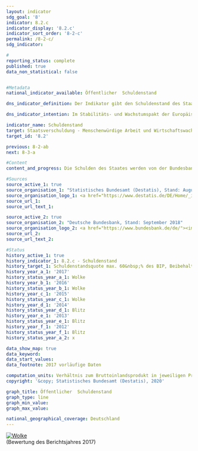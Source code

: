 ```yaml
---                   
layout: indicator                   
sdg_goal: '8'                   
indicator: 8.2.c                   
indicator_display: '8.2.c'                   
indicator_sort_order: '8-2-c'                   
permalink: /8-2-c/                   
sdg_indicator:                    

#                   
reporting_status: complete                   
published: true                   
data_non_statistical: false                   


#Metadata                   
national_indicator_available: Öffentlicher  Schuldenstand                   

dns_indicator_definition: Der Indikator gibt den Schuldenstand des Staates in der Abgrenzung des Maastricht-Vertrags in Relation zum Bruttoinlandsprodukt (BIP) in jeweiligen Preisen an. Damit dient der Indikator als Maßzahl der Staatsverschuldung.<sub> Text aus dem Indikatorenbericht 2018</sub>                   

dns_indicator_intention: Im Stabilitäts- und Wachstumspakt der Europäischen Union ist der Referenzwert für die maximale Schuldenstandsquote auf 60&nbsp;% festgelegt. Dies ist auch die für diesen Bericht relevante nationale Zielwertobergrenze des Indikators.<sub> Text aus dem Indikatorenbericht 2018</sub>                   

indicator_name: Schuldenstand                   
target: Staatsverschuldung - Menschenwürdige Arbeit und Wirtschaftswachstum                   
target_id: '8.2'                   

previous: 8-2-ab                   
next: 8-3-a                   

#Content                    
content_and_progress: Die Schulden des Staates werden von der Bundesbank gemäß Vorgaben des Maastricht-Vertrags zweimal jährlich basierend auf Berechnungen des Statistischen Bundesamtes ermittelt. Das BIP in jeweiligen Preisen wird im Rahmen der Volkswirtschaftlichen Gesamtrechnungen im Statistischen Bundesamt berechnet und als vorläufiger Wert im Januar des Folgejahres veröffentlicht. <br><br>Die Schuldenstandsquote wird sowohl von der Situation der öffentlichen Haushalte als auch von der wirtschaftlichen Entwicklung beeinflusst. Der Indikator setzt dabei die Bestandsgröße Schuldenstand ins Verhältnis zur Stromgröße Bruttoinlandsprodukt. Bei gleichbleibenden Schulden sinkt gemäß der Formel die Schuldenstandsquote daher umso schneller, je stärker das BIP wächst. Die Schuldenstandsquote fällt bei einer positiven wirtschaftlichen Entwicklung sogar ohne Reduzierung der gesamten öffentlichen Schulden. <br><br>Weiterhin wird im Indikator die implizite Staatsverschuldung, also die zukünftig zugesicherten, jedoch noch nicht geleisteten Zahlungsverpflichtungen des Staates nicht einbezogen. <br><br>Die Schuldenstandsquote in Deutschland liegt seit 2003 über dem europaweit einheitlich vorgeschriebenen Wert. Nachdem sie Mitte der vergangenen Dekade aufgrund der Konsolidierung der öffentlichen Haushalte auf 63,7&nbsp;% im Jahr 2007 zurückgegangen war, stieg sie bis zum Jahr 2010 auf einen Höchststand von 81,0&nbsp;% an. Der Anstieg ist im Zusammenhang mit der Finanzmarktund Wirtschaftskrise zu sehen. Insgesamt hat sich der Schuldenstand des Staates im Zeitraum von 2008 bis 2010 von 1&nbsp;669 Milliarden um 420 Milliarden auf 2&nbsp;089 Milliarden Euro erhöht. <br><br>In den Folgejahren konnten die Belastungen aus der Finanzmarkt- und Wirtschaftskrise deutlich reduziert werden. Die Schuldenstandsquote sank auf 63,9&nbsp;% im Jahr 2017. Der Bund verringerte seine Schulden erstmals im Jahr 2015 um 23,9 Milliarden Euro auf 1&nbsp;373 Milliarden Euro. Im Jahr 2017 lagen die Schulden des Bundes bei 1&nbsp;351 Milliarden Euro. Die Schulden der Länder sanken seit ihrem Höchststand im Jahr 2012 um 73,1 Milliarden Euro auf 611 Milliarden Euro in 2017. Die Schulden der Gemeinden sind erstmals seit 2007 leicht gesunken, auf 148 Milliarden Euro (2017). Die Sozialversicherungen konnten den Schuldenstand seit 2010 um 554 Millionen Euro auf 792 Millionen Euro im Jahr 2017 reduzieren. Im Jahr 2017 entfielen rund 64&nbsp;% der gesamten Schulden auf den Bund, rund 29&nbsp;% auf die Länder und rund 7&nbsp;% auf die Gemeinden. <br><br>Den Schulden des Staates stehen auf der Aktivseite der Vermögensbilanz Vermögensgüter (Sach- und Geldvermögen) gegenüber. Die größten Vermögenspositionen des Staates sind die Bauten (Straßen, Schulen, öffentliche Gebäude). Nach der Vermögensrechnung des Statistischen Bundesamtes hatten die Sachanlagen im Jahr 2016 einen Vermögenswert (nach Abschreibungen) von 1&nbsp;359 Milliarden Euro. Das Geldvermögen betrug 1&nbsp;149 Milliarden Euro (2016). Darunter bilden die Wertpapiere den größten Vermögenswert.<sub> Text aus dem Indikatorenbericht 2018</sub>                   

#Sources
source_active_1: true                           
source_organisation_1: "Statistisches Bundesamt (Destatis), Stand: August 2018"                           
source_organisation_logo_1: <a href="https://www.destatis.de/DE/Home/_inhalt.html"><img src="https://g205sdgs.github.io/sdg-indicators/public/logos/destatis.png" alt="Logo Destatis title=Klicken Sie hier um zu der Homepage der Organisation zu gelangen" /></a>                           
source_url_1:                            
source_url_text_1:                            

source_active_2: true                           
source_organisation_2: "Deutsche Bundesbank, Stand: September 2018"                           
source_organisation_logo_2: <a href="https://www.bundesbank.de/de/"><img src="https://g205sdgs.github.io/sdg-indicators/public/logos/bundesbank.png" alt="Logo Deutsche Bundesbank title=Klicken Sie hier um zu der Homepage der Organisation zu gelangen" /></a>                           
source_url_2:                            
source_url_text_2:                            

#Status                   
history_active_1: true                   
history_indicator_1: 8.2.c - Schuldenstand                   
history_target_1: Schuldenstandsquote max. 60&nbsp;% des BIP, Beibehaltung bis 2030
history_year_a_1: '2017'                           
history_status_year_a_1: Wolke
history_year_b_1: '2016'                           
history_status_year_b_1: Wolke
history_year_c_1: '2015'                           
history_status_year_c_1: Wolke
history_year_d_1: '2014'                           
history_status_year_d_1: Blitz
history_year_e_1: '2013'                           
history_status_year_e_1: Blitz
history_year_f_1: '2012'                           
history_status_year_f_1: Blitz
history_status_year_a_2: x

data_show_map: true                   
data_keyword:                    
data_start_values:                    
data_footnote: 2017 vorläufige Daten                   

computation_units: Verhältnis zum Bruttoinlandsprodukt in jeweiligen Preisen, in&nbsp;%                   
copyright: '&copy; Statistisches Bundesamt (Destatis), 2020'                   

graph_title: Öffentlicher  Schuldenstand                   
graph_type: line                   
graph_min_value:                    
graph_max_value:                    

national_geographical_coverage: Deutschland                   
---
```

<div>                           
  <div class="my-header">                           
    <a href="https://sustainabledevelopment-deutschland.github.io/status/"><img src="https://g205sdgs.github.io/sdg-indicators/public/Wettersymbole/Wolke.png" title="Der Indikator entwickelt sich zwar in die gewünschte Richtung auf das Ziel zu, bei Fortsetzung der Entwicklung würde das Ziel im Zieljahr aber um mehr als 20&nbsp;% verfehlt" alt="Wolke" />                           
    </a>                           
  </div>
  <div class="my-header-note">
    <span>(Bewertung des Berichtsjahres 2017)</span>
  </div>                           
</div>